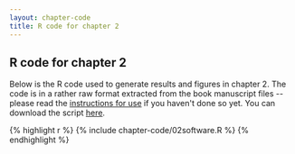 ```yaml
---
layout: chapter-code
title: R code for chapter 2
---
```


## R code for chapter 2
Below is the R code used to generate results and figures in chapter 2.
The code is in a rather raw format extracted from the book manuscript files -- please read the [instructions for use](../chapter-code.html) if you haven't done so yet.
You can download the script <a href='https://raw.githubusercontent.com/spatstat/book/gh-pages/_includes/chapter-code/02software.R' target=_blank>here</a>.

{% highlight r %}
{% include chapter-code/02software.R %}
{% endhighlight %}
